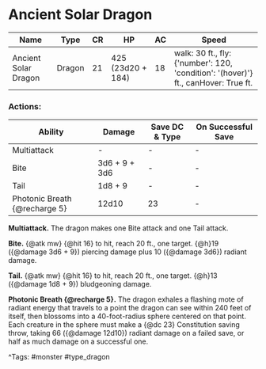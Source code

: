 # Ancient Solar Dragon

| Name | Type | CR | HP | AC | Speed |
|------|------|----|----|----|-------|
| Ancient Solar Dragon | Dragon | 21 | 425 (23d20 + 184) | 18 | walk: 30 ft., fly: {'number': 120, 'condition': '(hover)'} ft., canHover: True ft. |

### Actions:

| Ability | Damage | Save DC & Type | On Successful Save |
|---------|--------|----------------|--------------------|
| Multiattack | - | - | - |
| Bite | 3d6 + 9 + 3d6 | - | - |
| Tail | 1d8 + 9 | - | - |
| Photonic Breath {@recharge 5} | 12d10 | 23 | - |


**Multiattack.** The dragon makes one Bite attack and one Tail attack.

**Bite.** {@atk mw} {@hit 16} to hit, reach 20 ft., one target. {@h}19 ({@damage 3d6 + 9}) piercing damage plus 10 ({@damage 3d6}) radiant damage.

**Tail.** {@atk mw} {@hit 16} to hit, reach 20 ft., one target. {@h}13 ({@damage 1d8 + 9}) bludgeoning damage.

**Photonic Breath {@recharge 5}.** The dragon exhales a flashing mote of radiant energy that travels to a point the dragon can see within 240 feet of itself, then blossoms into a 40-foot-radius sphere centered on that point. Each creature in the sphere must make a {@dc 23} Constitution saving throw, taking 66 ({@damage 12d10}) radiant damage on a failed save, or half as much damage on a successful one.

^Tags: #monster #type_dragon